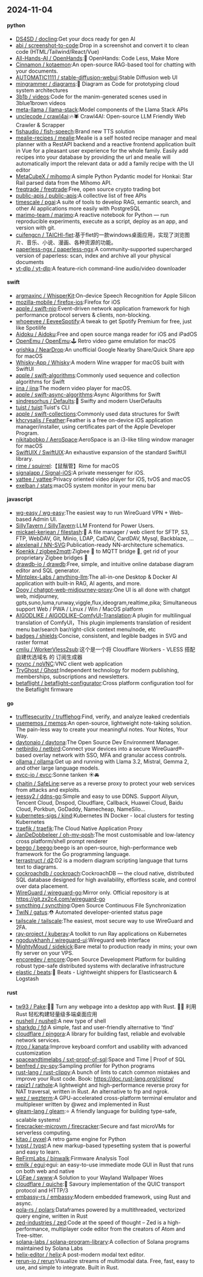 ## 2024-11-04

#### python
* [DS4SD / docling](https://github.com/DS4SD/docling):Get your docs ready for gen AI
* [abi / screenshot-to-code](https://github.com/abi/screenshot-to-code):Drop in a screenshot and convert it to clean code (HTML/Tailwind/React/Vue)
* [All-Hands-AI / OpenHands](https://github.com/All-Hands-AI/OpenHands):🙌 OpenHands: Code Less, Make More
* [Cinnamon / kotaemon](https://github.com/Cinnamon/kotaemon):An open-source RAG-based tool for chatting with your documents.
* [AUTOMATIC1111 / stable-diffusion-webui](https://github.com/AUTOMATIC1111/stable-diffusion-webui):Stable Diffusion web UI
* [mingrammer / diagrams](https://github.com/mingrammer/diagrams):🎨 Diagram as Code for prototyping cloud system architectures
* [3b1b / videos](https://github.com/3b1b/videos):Code for the manim-generated scenes used in 3blue1brown videos
* [meta-llama / llama-stack](https://github.com/meta-llama/llama-stack):Model components of the Llama Stack APIs
* [unclecode / crawl4ai](https://github.com/unclecode/crawl4ai):🔥🕷️ Crawl4AI: Open-source LLM Friendly Web Crawler & Scrapper
* [fishaudio / fish-speech](https://github.com/fishaudio/fish-speech):Brand new TTS solution
* [mealie-recipes / mealie](https://github.com/mealie-recipes/mealie):Mealie is a self hosted recipe manager and meal planner with a RestAPI backend and a reactive frontend application built in Vue for a pleasant user experience for the whole family. Easily add recipes into your database by providing the url and mealie will automatically import the relevant data or add a family recipe with the UI editor
* [MetaCubeX / mihomo](https://github.com/MetaCubeX/mihomo):A simple Python Pydantic model for Honkai: Star Rail parsed data from the Mihomo API.
* [freqtrade / freqtrade](https://github.com/freqtrade/freqtrade):Free, open source crypto trading bot
* [public-apis / public-apis](https://github.com/public-apis/public-apis):A collective list of free APIs
* [timescale / pgai](https://github.com/timescale/pgai):A suite of tools to develop RAG, semantic search, and other AI applications more easily with PostgreSQL
* [marimo-team / marimo](https://github.com/marimo-team/marimo):A reactive notebook for Python — run reproducible experiments, execute as a script, deploy as an app, and version with git.
* [cuifengcn / TAICHI-flet](https://github.com/cuifengcn/TAICHI-flet):基于flet的一款windows桌面应用，实现了浏览图片、音乐、小说、漫画、各种资源的功能。
* [paperless-ngx / paperless-ngx](https://github.com/paperless-ngx/paperless-ngx):A community-supported supercharged version of paperless: scan, index and archive all your physical documents
* [yt-dlp / yt-dlp](https://github.com/yt-dlp/yt-dlp):A feature-rich command-line audio/video downloader

#### swift
* [argmaxinc / WhisperKit](https://github.com/argmaxinc/WhisperKit):On-device Speech Recognition for Apple Silicon
* [mozilla-mobile / firefox-ios](https://github.com/mozilla-mobile/firefox-ios):Firefox for iOS
* [apple / swift-nio](https://github.com/apple/swift-nio):Event-driven network application framework for high performance protocol servers & clients, non-blocking.
* [whoeevee / EeveeSpotify](https://github.com/whoeevee/EeveeSpotify):A tweak to get Spotify Premium for free, just like Spotilife
* [Aidoku / Aidoku](https://github.com/Aidoku/Aidoku):Free and open source manga reader for iOS and iPadOS
* [OpenEmu / OpenEmu](https://github.com/OpenEmu/OpenEmu):🕹 Retro video game emulation for macOS
* [grishka / NearDrop](https://github.com/grishka/NearDrop):An unofficial Google Nearby Share/Quick Share app for macOS
* [Whisky-App / Whisky](https://github.com/Whisky-App/Whisky):A modern Wine wrapper for macOS built with SwiftUI
* [apple / swift-algorithms](https://github.com/apple/swift-algorithms):Commonly used sequence and collection algorithms for Swift
* [iina / iina](https://github.com/iina/iina):The modern video player for macOS.
* [apple / swift-async-algorithms](https://github.com/apple/swift-async-algorithms):Async Algorithms for Swift
* [sindresorhus / Defaults](https://github.com/sindresorhus/Defaults):💾 Swifty and modern UserDefaults
* [tuist / tuist](https://github.com/tuist/tuist):Tuist's CLI
* [apple / swift-collections](https://github.com/apple/swift-collections):Commonly used data structures for Swift
* [khcrysalis / Feather](https://github.com/khcrysalis/Feather):Feather is a free on-device iOS application manager/installer, using certificates part of the Apple Developer Program.
* [nikitabobko / AeroSpace](https://github.com/nikitabobko/AeroSpace):AeroSpace is an i3-like tiling window manager for macOS
* [SwiftUIX / SwiftUIX](https://github.com/SwiftUIX/SwiftUIX):An exhaustive expansion of the standard SwiftUI library.
* [rime / squirrel](https://github.com/rime/squirrel):【鼠鬚管】Rime for macOS
* [signalapp / Signal-iOS](https://github.com/signalapp/Signal-iOS):A private messenger for iOS.
* [yattee / yattee](https://github.com/yattee/yattee):Privacy oriented video player for iOS, tvOS and macOS
* [exelban / stats](https://github.com/exelban/stats):macOS system monitor in your menu bar

#### javascript
* [wg-easy / wg-easy](https://github.com/wg-easy/wg-easy):The easiest way to run WireGuard VPN + Web-based Admin UI.
* [SillyTavern / SillyTavern](https://github.com/SillyTavern/SillyTavern):LLM Frontend for Power Users.
* [mickael-kerjean / filestash](https://github.com/mickael-kerjean/filestash):🦄 A file manager / web client for SFTP, S3, FTP, WebDAV, Git, Minio, LDAP, CalDAV, CardDAV, Mysql, Backblaze, ...
* [alexlenail / NN-SVG](https://github.com/alexlenail/NN-SVG):Publication-ready NN-architecture schematics.
* [Koenkk / zigbee2mqtt](https://github.com/Koenkk/zigbee2mqtt):Zigbee 🐝 to MQTT bridge 🌉, get rid of your proprietary Zigbee bridges 🔨
* [drawdb-io / drawdb](https://github.com/drawdb-io/drawdb):Free, simple, and intuitive online database diagram editor and SQL generator.
* [Mintplex-Labs / anything-llm](https://github.com/Mintplex-Labs/anything-llm):The all-in-one Desktop & Docker AI application with built-in RAG, AI agents, and more.
* [Dooy / chatgpt-web-midjourney-proxy](https://github.com/Dooy/chatgpt-web-midjourney-proxy):One UI is all done with chatgpt web, midjourney, gpts,suno,luma,runway,viggle,flux,ideogram,realtime,pika; Simultaneous support Web / PWA / Linux / Win / MacOS platform
* [AIGODLIKE / AIGODLIKE-ComfyUI-Translation](https://github.com/AIGODLIKE/AIGODLIKE-ComfyUI-Translation):A plugin for multilingual translation of ComfyUI，This plugin implements translation of resident menu bar/search bar/right-click context menu/node, etc
* [badges / shields](https://github.com/badges/shields):Concise, consistent, and legible badges in SVG and raster format
* [cmliu / WorkerVless2sub](https://github.com/cmliu/WorkerVless2sub):这个是一个将 Cloudflare Workers - VLESS 搭配 自建优选域名 的 订阅生成器
* [novnc / noVNC](https://github.com/novnc/noVNC):VNC client web application
* [TryGhost / Ghost](https://github.com/TryGhost/Ghost):Independent technology for modern publishing, memberships, subscriptions and newsletters.
* [betaflight / betaflight-configurator](https://github.com/betaflight/betaflight-configurator):Cross platform configuration tool for the Betaflight firmware

#### go
* [trufflesecurity / trufflehog](https://github.com/trufflesecurity/trufflehog):Find, verify, and analyze leaked credentials
* [usememos / memos](https://github.com/usememos/memos):An open-source, lightweight note-taking solution. The pain-less way to create your meaningful notes. Your Notes, Your Way.
* [daytonaio / daytona](https://github.com/daytonaio/daytona):The Open Source Dev Environment Manager.
* [netbirdio / netbird](https://github.com/netbirdio/netbird):Connect your devices into a secure WireGuard®-based overlay network with SSO, MFA and granular access controls.
* [ollama / ollama](https://github.com/ollama/ollama):Get up and running with Llama 3.2, Mistral, Gemma 2, and other large language models.
* [evcc-io / evcc](https://github.com/evcc-io/evcc):Sonne tanken ☀️🚘
* [chaitin / SafeLine](https://github.com/chaitin/SafeLine):serve as a reverse proxy to protect your web services from attacks and exploits.
* [jeessy2 / ddns-go](https://github.com/jeessy2/ddns-go):Simple and easy to use DDNS. Support Aliyun, Tencent Cloud, Dnspod, Cloudflare, Callback, Huawei Cloud, Baidu Cloud, Porkbun, GoDaddy, Namecheap, NameSilo...
* [kubernetes-sigs / kind](https://github.com/kubernetes-sigs/kind):Kubernetes IN Docker - local clusters for testing Kubernetes
* [traefik / traefik](https://github.com/traefik/traefik):The Cloud Native Application Proxy
* [JanDeDobbeleer / oh-my-posh](https://github.com/JanDeDobbeleer/oh-my-posh):The most customisable and low-latency cross platform/shell prompt renderer
* [beego / beego](https://github.com/beego/beego):beego is an open-source, high-performance web framework for the Go programming language.
* [terrastruct / d2](https://github.com/terrastruct/d2):D2 is a modern diagram scripting language that turns text to diagrams.
* [cockroachdb / cockroach](https://github.com/cockroachdb/cockroach):CockroachDB — the cloud native, distributed SQL database designed for high availability, effortless scale, and control over data placement.
* [WireGuard / wireguard-go](https://github.com/WireGuard/wireguard-go):Mirror only. Official repository is at https://git.zx2c4.com/wireguard-go
* [syncthing / syncthing](https://github.com/syncthing/syncthing):Open Source Continuous File Synchronization
* [TwiN / gatus](https://github.com/TwiN/gatus):⛑ Automated developer-oriented status page
* [tailscale / tailscale](https://github.com/tailscale/tailscale):The easiest, most secure way to use WireGuard and 2FA.
* [ray-project / kuberay](https://github.com/ray-project/kuberay):A toolkit to run Ray applications on Kubernetes
* [ngoduykhanh / wireguard-ui](https://github.com/ngoduykhanh/wireguard-ui):Wireguard web interface
* [MightyMoud / sidekick](https://github.com/MightyMoud/sidekick):Bare metal to production ready in mins; your own fly server on your VPS.
* [encoredev / encore](https://github.com/encoredev/encore):Open Source Development Platform for building robust type-safe distributed systems with declarative infrastructure
* [elastic / beats](https://github.com/elastic/beats):🐠 Beats - Lightweight shippers for Elasticsearch & Logstash

#### rust
* [tw93 / Pake](https://github.com/tw93/Pake):🤱🏻 Turn any webpage into a desktop app with Rust. 🤱🏻 利用 Rust 轻松构建轻量级多端桌面应用
* [nushell / nushell](https://github.com/nushell/nushell):A new type of shell
* [sharkdp / fd](https://github.com/sharkdp/fd):A simple, fast and user-friendly alternative to 'find'
* [cloudflare / pingora](https://github.com/cloudflare/pingora):A library for building fast, reliable and evolvable network services.
* [jtroo / kanata](https://github.com/jtroo/kanata):Improve keyboard comfort and usability with advanced customization
* [spaceandtimelabs / sxt-proof-of-sql](https://github.com/spaceandtimelabs/sxt-proof-of-sql):Space and Time | Proof of SQL
* [benfred / py-spy](https://github.com/benfred/py-spy):Sampling profiler for Python programs
* [rust-lang / rust-clippy](https://github.com/rust-lang/rust-clippy):A bunch of lints to catch common mistakes and improve your Rust code. Book: https://doc.rust-lang.org/clippy/
* [rapiz1 / rathole](https://github.com/rapiz1/rathole):A lightweight and high-performance reverse proxy for NAT traversal, written in Rust. An alternative to frp and ngrok.
* [wez / wezterm](https://github.com/wez/wezterm):A GPU-accelerated cross-platform terminal emulator and multiplexer written by @wez and implemented in Rust
* [gleam-lang / gleam](https://github.com/gleam-lang/gleam):⭐️ A friendly language for building type-safe, scalable systems!
* [firecracker-microvm / firecracker](https://github.com/firecracker-microvm/firecracker):Secure and fast microVMs for serverless computing.
* [kitao / pyxel](https://github.com/kitao/pyxel):A retro game engine for Python
* [typst / typst](https://github.com/typst/typst):A new markup-based typesetting system that is powerful and easy to learn.
* [ReFirmLabs / binwalk](https://github.com/ReFirmLabs/binwalk):Firmware Analysis Tool
* [emilk / egui](https://github.com/emilk/egui):egui: an easy-to-use immediate mode GUI in Rust that runs on both web and native
* [LGFae / swww](https://github.com/LGFae/swww):A Solution to your Wayland Wallpaper Woes
* [cloudflare / quiche](https://github.com/cloudflare/quiche):🥧 Savoury implementation of the QUIC transport protocol and HTTP/3
* [embassy-rs / embassy](https://github.com/embassy-rs/embassy):Modern embedded framework, using Rust and async.
* [pola-rs / polars](https://github.com/pola-rs/polars):Dataframes powered by a multithreaded, vectorized query engine, written in Rust
* [zed-industries / zed](https://github.com/zed-industries/zed):Code at the speed of thought – Zed is a high-performance, multiplayer code editor from the creators of Atom and Tree-sitter.
* [solana-labs / solana-program-library](https://github.com/solana-labs/solana-program-library):A collection of Solana programs maintained by Solana Labs
* [helix-editor / helix](https://github.com/helix-editor/helix):A post-modern modal text editor.
* [rerun-io / rerun](https://github.com/rerun-io/rerun):Visualize streams of multimodal data. Free, fast, easy to use, and simple to integrate. Built in Rust.
